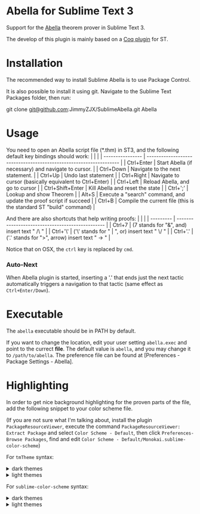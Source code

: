 Abella for Sublime Text 3
====
Support for the [Abella](https://abella-prover.org/) theorem prover in Sublime Text 3.

The develop of this plugin is mainly based on a [Coq plugin](https://github.com/whitequark/Sublime-Coq) for ST.

Installation
===
The recommended way to install Sublime Abella is to use Package Control.

It is also possible to install it using git. Navigate to the Sublime Text Packages folder, then run:

git clone git@github.com:JimmyZJX/SublimeAbella.git Abella

Usage
===
You need to open an Abella script file (*.thm) in ST3, and the following default key bindings should work:
|                  |                                                                    |
| ---------------- | ------------------------------------------------------------------ |
| Ctrl+Enter       | Start Abella (if necessary) and navigate to cursor.                |
| Ctrl+Down        | Navigate to the next statement.                                    |
| Ctrl+Up          | Undo last statement                                                |
| Ctrl+Right       | Navigate to cursor (basically equivalent to Ctrl+Enter)            |
| Ctrl+Left        | Reload Abella, and go to cursor                                    |
| Ctrl+Shift+Enter | Kill Abella and reset the state                                    |
| Ctrl+';'         | Lookup and show Theorem                                            |
| Alt+S            | Execute a "search" command, and update the proof script if succeed |
| Ctrl+B           | Compile the current file (this is the standard ST "build" command)          |

And there are also shortcuts that help writing proofs:
|           |                                                  |
| --------- | ------------------------------------------------ |
| Ctrl+7    | (7 stands for "&", and) insert text " /\\ "      |
| Ctrl+'\\' | ('\\' stands for " \| ", or) insert text " \\/ " |
| Ctrl+'.'  | ('.' stands for ">", arrow) insert text " -> "   |

Notice that on OSX, the `ctrl` key is replaced by `cmd`.

### Auto-Next
When Abella plugin is started, inserting a '.' that ends just the next tactic automatically triggers a navigation to that tactic (same effect as `Ctrl+Enter/Down`).


Executable
===
The `abella` executable should be in PATH by default.

If you want to change the location, edit your user setting `abella.exec` and point to the currect **file**. The default value is `abella`, and you may change it to `/path/to/abella`.
The preference file can be found at [Preferences - Package Settings - Abella].

Highlighting
====

In order to get nice background highlighting for the proven parts of the file, add the following snippet to your color scheme file.

(If you are not sure what I'm talking about, install the plugin `PackageResourceViewer`, execute the command `PackageResourceViewer: Extract Package` and select `Color Scheme - Default`, then click `Preferences-Browse Packages`, find and edit `Color Scheme - Default/Monokai.sublime-color-scheme`)

For `tmTheme` syntax:

<details><summary>dark themes</summary><p>

```xml
<dict>
  <key>name</key>
  <string>Proven with Abella</string>
  <key>scope</key>
  <string>meta.abella.proven</string>
  <key>settings</key>
  <dict>
    <key>background</key>
    <string>#365A28</string>
    <key>foreground</key>
    <string>#51873C</string>
  </dict>
</dict>
```
</p></details>

<details><summary>light themes</summary><p>

```xml
<dict>
  <key>name</key>
  <string>Proven with Abella</string>
  <key>scope</key>
  <string>meta.abella.proven</string>
  <key>settings</key>
  <dict>
    <key>background</key>
    <string>#002800</string>
  </dict>
</dict>
```
</p></details>

For `sublime-color-scheme` syntax:

<details><summary>dark themes</summary><p>

```json
{
    "name": "Proven with Abella",
    "scope": "meta.abella.proven",
    "background": "#365A28",
    "foreground": "#51873C"
},
```
</p></details>

<details><summary>light themes</summary><p>

```json
{
    "name": "Proven with Abella",
    "scope": "meta.abella.proven",
    "background": "#002800",
},
```
</p></details>

